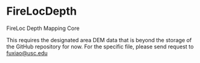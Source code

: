 # FireLocDepth

FireLoc Depth Mapping Core

This requires the designated area DEM data that is beyond the storage of the GitHub repository for now. For the specific file, please send request to fuxiao@usc.edu

